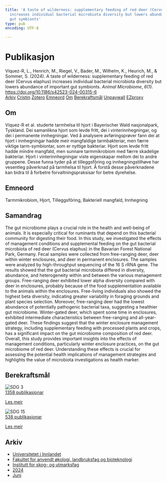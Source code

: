 ```yaml
---
title: 'A taste of wilderness: supplementary feeding of red deer (Cervus elaphus)
  increases individual bacterial microbiota diversity but lowers abundance of important
  gut symbionts'
type: pub
encoding: UTF-8

---
```

<h1>Publikasjon</h1>
<article id="csl-bib-container-DPMLFVP4" class="csl-bib-container">
  <div class="csl-bib-body"> <div class="csl-entry">Víquez-R, L., Henrich, M., Riegel, V., Bader, M., Wilhelm, K., Heurich, M., &#38; Sommer, S. (2024). A taste of wilderness: supplementary feeding of red deer (Cervus elaphus) increases individual bacterial microbiota diversity but lowers abundance of important gut symbionts. <i>Animal Microbiome</i>, <i>6</i>(1). <a href="https://doi.org/10.1186/s42523-024-00315-6">https://doi.org/10.1186/s42523-024-00315-6</a></div> </div>
  <div class="csl-bib-buttons">
    <a href="#taxonomy-article-DPMLFVP4" alt="archive" class="csl-bib-button">Arkiv</a>
    <a href="https://app.cristin.no/results/show.jsf?id=2273526" alt="Cristin" class="csl-bib-button">Cristin</a>
    <a href="http://zotero.org/groups/5881554/items/DPMLFVP4" alt="Zotero" class="csl-bib-button">Zotero</a>
    <a href="#keywords-article-DPMLFVP4" alt="keywords" class="csl-bib-button">Emneord</a>
    <a href="#about-article-DPMLFVP4" alt="about_pub" class="csl-bib-button">Om</a>
    <a href="#sdg-article-DPMLFVP4" alt="sdg" class="csl-bib-button">Berekraftsmål</a>
    <a href="https://animalmicrobiome.biomedcentral.com/counter/pdf/10.1186/s42523-024-00315-6" alt="Unpaywall" class="csl-bib-button">Unpaywall</a>
    <a href="https://animalmicrobiome.biomedcentral.com/counter/pdf/10.1186/s42523-024-00315-6" alt="EZproxy" class="csl-bib-button">EZproxy</a>
  </div>
  <div id="csl-bib-meta-container-DPMLFVP4"></div>
</article>
<div id="csl-bib-meta-DPMLFVP4" class="csl-bib-meta">
  <article id="about-article-DPMLFVP4" class="about_pub-article">
    <h1>Om</h1>
    Víquez-R et al. studerte tarmhelsa til hjort i Bayerischer Wald nasjonalpark, Tyskland. Dei samanlikna hjort som levde fritt, dei i vinterinnhegningar, og dei i permanente innhegningar. Ved å analysere avføringsprøver fann dei at hjort i innhegningar hadde meir mangfaldige tarmbakteriar, men færre viktige tarm-symbiontar, som er nyttige bakteriar. Hjort som levde fritt hadde mindre mangfald, men sunnare tarmmikrobiom med færre skadelige bakteriar. Hjort i vinterinnhegningar viste eigenskapar mellom dei to andre gruppene. Desse funna tyder på at tilleggsfôring og innhegningstilhøve har vesentleg påverknad på tarmhelsa til hjort. Å forstå desse påverknadene kan bidra til å forbetre forvaltningspraksisar for betre dyrehelse.
  </article>
  <article id="keywords-article-DPMLFVP4" class="keywords-article">
    <h1>Emneord</h1>
    Tarmmikrobiom, Hjort, Tilleggsfôring, Bakteriell mangfald, Innhegning
  </article>
  <article id="abstract-article-DPMLFVP4" class="abstract-article">
    <h1>Samandrag</h1>
    The gut microbiome plays a crucial role in the health and well-being of animals. It is especially critical for ruminants that depend on this bacterial community for digesting their food. In this study, we investigated the effects of management conditions and supplemental feeding on the gut bacterial microbiota of red deer (Cervus elaphus) in the Bavarian Forest National Park, Germany. Fecal samples were collected from free-ranging deer, deer within winter enclosures, and deer in permanent enclosures. The samples were analyzed by high-throughput sequencing of the 16 S rRNA gene. The results showed that the gut bacterial microbiota differed in diversity, abundance, and heterogeneity within and between the various management groups. Free-ranging deer exhibited lower alpha diversity compared with deer in enclosures, probably because of the food supplementation available to the animals within the enclosures. Free-living individuals also showed the highest beta diversity, indicating greater variability in foraging grounds and plant species selection. Moreover, free-ranging deer had the lowest abundance of potentially pathogenic bacterial taxa, suggesting a healthier gut microbiome. Winter-gated deer, which spent some time in enclosures, exhibited intermediate characteristics between free-ranging and all-year-gated deer. These findings suggest that the winter enclosure management strategy, including supplementary feeding with processed plants and crops, has a significant impact on the gut microbiome composition of red deer. Overall, this study provides important insights into the effects of management conditions, particularly winter enclosure practices, on the gut microbiome of red deer. Understanding these effects is crucial for assessing the potential health implications of management strategies and highlights the value of microbiota investigations as health marker.
  </article>
  <article id="sdg-article-DPMLFVP4" class="sdg-article">
    <h1>Berekraftsmål</h1>
    <div class="sdg-container"><div id="sdg3" class="sdg">
        <img src="{{< params subfolder >}}images/sdg/sdg03_nn.png" class="image" alt="SDG 3">
        <div class="sdg-overlay">
          <a href="{{< params subfolder >}}nn/archive/?sdg=3#archive" class="sdg-publication-count"><span>1358</span> publikasjonar</a>
          <p><a href="https://fn.no/om-fn/fns-baerekraftsmaal/god-helse-og-livskvalitet?lang=nno-NO" class="sdg-read-more">Les meir</a></p>
        </div>
      </div> <div id="sdg15" class="sdg">
        <img src="{{< params subfolder >}}images/sdg/sdg15_nn.png" class="image" alt="SDG 15">
        <div class="sdg-overlay">
          <a href="{{< params subfolder >}}nn/archive/?sdg=15#archive" class="sdg-publication-count"><span>538</span> publikasjonar</a>
          <p><a href="https://fn.no/om-fn/fns-baerekraftsmaal/livet-paa-land?lang=nno-NO" class="sdg-read-more">Les meir</a></p>
        </div>
      </div></div>
  </article>
  <article id="taxonomy-article-DPMLFVP4" class="taxonomy-article">
    <h1>Arkiv</h1>
    <ul>
      <li><a href="{{< params subfolder >}}nn/archive/?key=3DCRN523">Universitetet i Innlandet</a></li>
      <li><a href="{{< params subfolder >}}nn/archive/?key=T77LXH6D">Fakultet for anvendt økologi, landbruksfag og bioteknologi</a></li>
      <li><a href="{{< params subfolder >}}nn/archive/?key=7TRARPE3">Institutt for skog- og utmarksfag</a></li>
      <li><a href="{{< params subfolder >}}nn/archive/?key=A4XX8HDP">2024</a></li>
      <li><a href="{{< params subfolder >}}nn/archive/?key=7J8SDQWC">Juni</a></li>
    </ul>
  </article>
</div>
